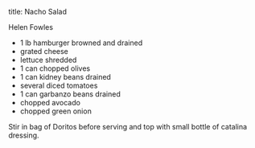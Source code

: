 title: Nacho Salad

Helen Fowles

* 1 lb hamburger browned and drained
* grated cheese
* lettuce shredded
* 1 can chopped olives
* 1 can kidney beans drained
* several diced tomatoes
* 1 can garbanzo beans drained
* chopped avocado
* chopped green onion

Stir in bag of Doritos before serving and top with small bottle of catalina dressing.
